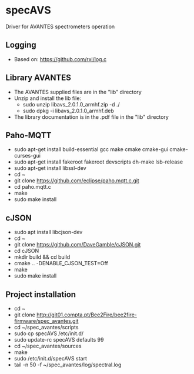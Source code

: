 # specAVS

Driver for AVANTES spectrometers operation

## Logging

* Based on: https://github.com/rxi/log.c


## Library AVANTES

* The AVANTES supplied files are in the "lib" directory
* Unzip and install the lib file:
  * sudo unzip libavs_2.0.1.0_armhf.zip -d ./
  * sudo dpkg -i libavs_2.0.1.0_armhf.deb
* The library documentation is in the .pdf file in the "lib" directory


## Paho-MQTT

* sudo apt-get install build-essential gcc make cmake cmake-gui cmake-curses-gui
* sudo apt-get install fakeroot fakeroot devscripts dh-make lsb-release
* sudo apt-get install libssl-dev
* cd ~
* git clone https://github.com/eclipse/paho.mqtt.c.git
* cd paho.mqtt.c
* make
* sudo make install

## cJSON
* sudo apt install libcjson-dev
* cd ~
* git clone https://github.com/DaveGamble/cJSON.git
* cd cJSON
* mkdir build && cd build
* cmake .. -DENABLE_CJSON_TEST=Off
* make
* sudo make install


## Project installation
* cd ~
* git clone http://git01.compta.pt/Bee2Fire/bee2fire-firmware/spec_avantes.git
* cd ~/spec_avantes/scripts
* sudo cp specAVS /etc/init.d/
* sudo update-rc specAVS defaults 99
* cd ~/spec_avantes/sources
* make
* sudo /etc/init.d/specAVS start
* tail -n 50 -f ~/spec_avantes/log/spectral.log


